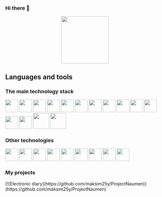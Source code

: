 ### Hi there 👋

<p align='center'>
   <a href="https://github-readme-stats.vercel.app/api?username=maksim25y&show_icons=true&count_private=true">
       <img height=150 src="https://github-readme-stats.vercel.app/api?username=maksim25y&show_icons=true&count_private=true"/></a>
</p>

## Languages and tools

### The main technology stack
<div>
   <img src="https://cdn.jsdelivr.net/gh/devicons/devicon/icons/java/java-original-wordmark.svg" wigth="40" height="40"/>
   <img src="https://cdn.jsdelivr.net/gh/devicons/devicon/icons/spring/spring-original-wordmark.svg" wigth="40" height="40"/>
   <img src="https://cdn.jsdelivr.net/gh/devicons/devicon/icons/intellij/intellij-original.svg" wigth="40" height="40"/>
   <img src="https://cdn.jsdelivr.net/gh/devicons/devicon/icons/tomcat/tomcat-original-wordmark.svg" wigth="40" height="40"/>
   <img src="https://cdn.jsdelivr.net/gh/devicons/devicon/icons/apachekafka/apachekafka-original-wordmark.svg" wigth="40" height="40"/>
   <img src="https://cdn.jsdelivr.net/gh/devicons/devicon/icons/github/github-original-wordmark.svg" wigth="40" height="40"/>
   <img src="https://cdn.jsdelivr.net/gh/devicons/devicon/icons/grafana/grafana-original-wordmark.svg" wigth="40" height="40"/>
   <img src="https://cdn.jsdelivr.net/gh/devicons/devicon/icons/prometheus/prometheus-original-wordmark.svg" wigth="40" height="40"/>
   <img src="https://cdn.jsdelivr.net/gh/devicons/devicon/icons/docker/docker-original-wordmark.svg" wigth="40" height="40"/>
   <img src="https://cdn.jsdelivr.net/gh/devicons/devicon/icons/maven/maven-original-wordmark.svg" wigth="40" height="40"/>
   <img src="https://cdn.jsdelivr.net/gh/devicons/devicon/icons/git/git-original-wordmark.svg" wigth="40" height="40"/>
   <img src="https://cdn.jsdelivr.net/gh/devicons/devicon/icons/postgresql/postgresql-original-wordmark.svg" wigth="40" height="40"/>
   <img src="https://cdn.jsdelivr.net/gh/devicons/devicon/icons/hibernate/hibernate-original-wordmark.svg" wigth="40" height="40"/>
   <img src="https://cdn.jsdelivr.net/gh/devicons/devicon/icons/junit/junit-original-wordmark.svg" wigth="50" height="50"/>
   <img src="https://cdn.jsdelivr.net/gh/devicons/devicon/icons/swagger/swagger-original-wordmark.svg" wigth="50" height="50"/>
</div>

### Other technologies
<div>
   <img src="https://cdn.jsdelivr.net/gh/devicons/devicon/icons/csharp/csharp-original.svg" wigth="40" height="40"/>
   <img src="https://cdn.jsdelivr.net/gh/devicons/devicon/icons/javascript/javascript-original.svg" wigth="40" height="40"/>
   <img src="https://cdn.jsdelivr.net/gh/devicons/devicon/icons/angular/angular-original.svg" wigth="40" height="40"/>
   <img src="https://cdn.jsdelivr.net/gh/devicons/devicon/icons/scala/scala-plain-wordmark.svg" wigth="40" height="40"/>
   <img src="https://cdn.jsdelivr.net/gh/devicons/devicon/icons/bootstrap/bootstrap-original.svg" wigth="40" height="40"/>
   <img src="https://cdn.jsdelivr.net/gh/devicons/devicon/icons/css3/css3-original-wordmark.svg" wigth="40" height="40"/>
   <img src="https://cdn.jsdelivr.net/gh/devicons/devicon/icons/html5/html5-original-wordmark.svg" wigth="40" height="40"/>
   <img src="https://cdn.jsdelivr.net/gh/devicons/devicon/icons/kotlin/kotlin-original-wordmark.svg" wigth="40" height="40"/>
   <img src="https://cdn.jsdelivr.net/gh/devicons/devicon/icons/go/go-original-wordmark.svg" wigth="40" height="40"/>
</div>

### My projects
<div>
   [![Electronic diary](https://github.com/maksim25y/ProjectNaumen)](https://github.com/maksim25y/ProjectNaumen)
</div>


